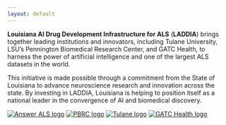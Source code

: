 ```yaml
---
layout: default
---
```


<div class="justify-text" markdown="1">

**Louisiana AI Drug Development Infrastructure for ALS** (**LADDIA**) brings together leading institutions and innovators, including Tulane University, LSU’s Pennington Biomedical Research Center, and GATC Health, to harness the power of artificial intelligence and one of the largest ALS datasets in the world.

This initiative is made possible through a commitment from the State of Louisiana to advance neuroscience research and innovation across the state. By investing in LADDIA, Louisiana is helping to position itself as a national leader in the convergence of AI and biomedical discovery.

</div>

<div class="logo-row">
  <a href="https://www.answerals.org/"><img src="https://mma.prnewswire.com/media/2571456/5056330/Answer_ALS_Logo.jpg" alt="Answer ALS logo"></a>
  <a href="https://www.pbrc.edu/"><img src="https://www.pbrc.edu/_resources/images/logos/pbrc/PBRC-lsu_lockup_pur-solid_RGBcrop.svg" alt="PBRC logo"></a>
  <a href="https://tulane.edu/"><img src="https://upload.wikimedia.org/wikipedia/en/thumb/7/7e/Tulane_logo.svg/640px-Tulane_logo.svg.png" alt="Tulane logo"></a>
  <a href="https://gatchealth.com/"><img src="https://media.licdn.com/dms/image/v2/D560BAQGEfrTas99Lig/company-logo_200_200/company-logo_200_200/0/1694982417851/gatc_health_logo?e=1755129600&v=beta&t=rVfO4pvQJ_CGKClBHJisI8IKTV11K7kRKyoY0gq9xWA" alt="GATC Health logo"></a>
</div>
